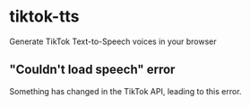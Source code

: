 # tiktok-tts
Generate TikTok Text-to-Speech voices in your browser

## "Couldn't load speech" error 
Something has changed in the TikTok API, leading to this error.
